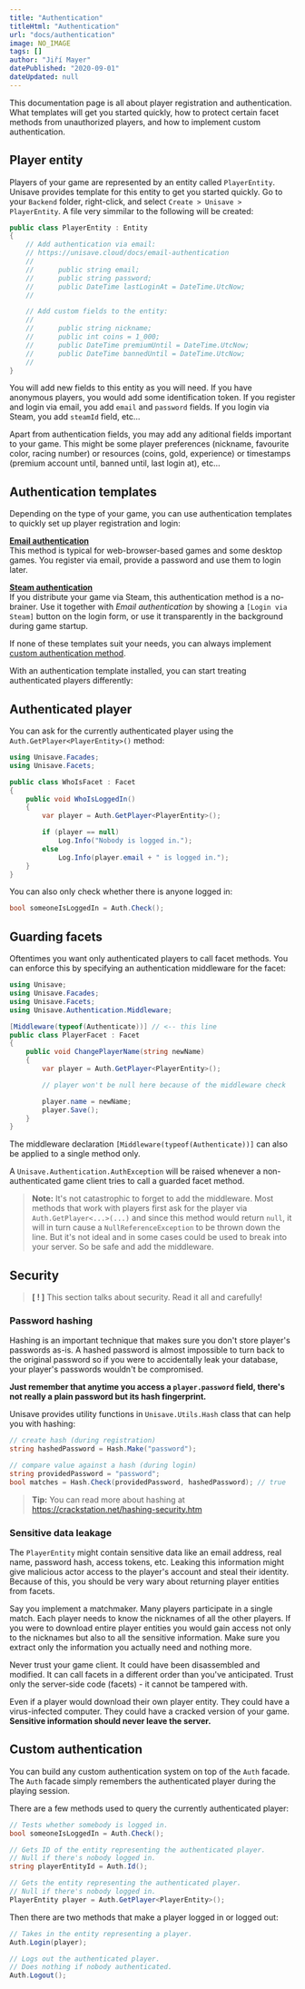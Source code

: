 ```yaml
---
title: "Authentication"
titleHtml: "Authentication"
url: "docs/authentication"
image: NO_IMAGE
tags: []
author: "Jiří Mayer"
datePublished: "2020-09-01"
dateUpdated: null
---
```



This documentation page is all about player registration and authentication. What templates will get you started quickly, how to protect certain facet methods from unauthorized players, and how to implement custom authentication.


## Player entity

Players of your game are represented by an entity called `PlayerEntity`. Unisave provides template for this entity to get you started quickly. Go to your `Backend` folder, right-click, and select `Create > Unisave > PlayerEntity`. A file very simmilar to the following will be created:

```cs
public class PlayerEntity : Entity
{
    // Add authentication via email:
    // https://unisave.cloud/docs/email-authentication
    //
    //      public string email;
    //      public string password;
    //      public DateTime lastLoginAt = DateTime.UtcNow;
    //

    // Add custom fields to the entity:
    //
    //      public string nickname;
    //      public int coins = 1_000;
    //      public DateTime premiumUntil = DateTime.UtcNow;
    //      public DateTime bannedUntil = DateTime.UtcNow;
    //
}
```

You will add new fields to this entity as you will need. If you have anonymous players, you would add some identification token. If you register and login via email, you add `email` and `password` fields. If you login via Steam, you add `steamId` field, etc...

Apart from authentication fields, you may add any aditional fields important to your game. This might be some player preferences (nickname, favourite color, racing number) or resources (coins, gold, experience) or timestamps (premium account until, banned until, last login at), etc...


## Authentication templates

Depending on the type of your game, you can use authentication templates to quickly set up player registration and login:

**[Email authentication](email-authentication)**<br>
This method is typical for web-browser-based games and some desktop games. You register via email, provide a password and use them to login later.

**[Steam authentication](steam-authentication)**<br>
If you distribute your game via Steam, this authentication method is a no-brainer. Use it together with *Email authentication* by showing a `[Login via Steam]` button on the login form, or use it transparently in the background during game startup.

If none of these templates suit your needs, you can always implement [custom authentication method](#custom-authentication).

With an authentication template installed, you can start treating authenticated players differently:


## Authenticated player

You can ask for the currently authenticated player using the `Auth.GetPlayer<PlayerEntity>()` method:

```cs
using Unisave.Facades;
using Unisave.Facets;

public class WhoIsFacet : Facet
{
    public void WhoIsLoggedIn()
    {
        var player = Auth.GetPlayer<PlayerEntity>();

        if (player == null)
            Log.Info("Nobody is logged in.");
        else
            Log.Info(player.email + " is logged in.");
    }
}
```

You can also only check whether there is anyone logged in:

```cs
bool someoneIsLoggedIn = Auth.Check();
```


## Guarding facets

Oftentimes you want only authenticated players to call facet methods. You can enforce this by specifying an authentication middleware for the facet:

```cs
using Unisave;
using Unisave.Facades;
using Unisave.Facets;
using Unisave.Authentication.Middleware;

[Middleware(typeof(Authenticate))] // <-- this line
public class PlayerFacet : Facet
{
    public void ChangePlayerName(string newName)
    {
        var player = Auth.GetPlayer<PlayerEntity>();

        // player won't be null here because of the middleware check

        player.name = newName;
        player.Save();
    }
}
```

The middleware declaration `[Middleware(typeof(Authenticate))]` can also be applied to a single method only.

A `Unisave.Authentication.AuthException` will be raised whenever a non-authenticated game client tries to call a guarded facet method.

> **Note:** It's not catastrophic to forget to add the middleware. Most methods that work with players first ask for the player via `Auth.GetPlayer<...>(...)` and since this method would return `null`, it will in turn cause a `NullReferenceException` to be thrown down the line. But it's not ideal and in some cases could be used to break into your server. So be safe and add the middleware.


## Security

> **\[ ! \]** This section talks about security. Read it all and carefully!


### Password hashing

Hashing is an important technique that makes sure you don't store player's passwords as-is. A hashed password is almost impossible to turn back to the original password so if you were to accidentally leak your database, your player's passwords wouldn't be compromised.

**Just remember that anytime you access a `player.password` field, there's not really a plain password but its hash fingerprint.**

Unisave provides utility functions in `Unisave.Utils.Hash` class that can help you with hashing:

```cs
// create hash (during registration)
string hashedPassword = Hash.Make("password");

// compare value against a hash (during login)
string providedPassword = "password";
bool matches = Hash.Check(providedPassword, hashedPassword); // true
```

> **Tip:** You can read more about hashing at https://crackstation.net/hashing-security.htm


### Sensitive data leakage

The `PlayerEntity` might contain sensitive data like an email address, real name, password hash, access tokens, etc. Leaking this information might give malicious actor access to the player's account and steal their identity. Because of this, you should be very wary about returning player entities from facets.

Say you implement a matchmaker. Many players participate in a single match. Each player needs to know the nicknames of all the other players. If you were to download entire player entities you would gain access not only to the nicknames but also to all the sensitive information. Make sure you extract only the information you actually need and nothing more.

Never trust your game client. It could have been disassembled and modified. It can call facets in a different order than you've anticipated. Trust only the server-side code (facets) - it cannot be tampered with.

Even if a player would download their own player entity. They could have a virus-infected computer. They could have a cracked version of your game. **Sensitive information should never leave the server.**


## Custom authentication

You can build any custom authentication system on top of the `Auth` facade. The `Auth` facade simply remembers the authenticated player during the playing session.

There are a few methods used to query the currently authenticated player:

```cs
// Tests whether somebody is logged in.
bool someoneIsLoggedIn = Auth.Check();

// Gets ID of the entity representing the authenticated player.
// Null if there's nobody logged in.
string playerEntityId = Auth.Id();

// Gets the entity representing the authenticated player.
// Null if there's nobody logged in.
PlayerEntity player = Auth.GetPlayer<PlayerEntity>();
```

Then there are two methods that make a player logged in or logged out:

```cs
// Takes in the entity representing a player.
Auth.Login(player);

// Logs out the authenticated player.
// Does nothing if nobody authenticated.
Auth.Logout();
```